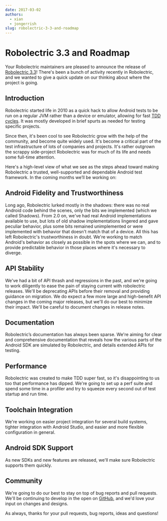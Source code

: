 ```yaml
---
date: 2017-03-02
authors:
  - xian
  - jongerrish
slug: robolectric-3-3-and-roadmap
---
```


# Robolectric 3.3 and Roadmap

Your Robolectric maintainers are pleased to announce the release of
[Robolectric 3.3][robolectric-3.3-release]! There's been a bunch of activity recently in
Robolectric, and we wanted to give a quick update on our thinking about where the project is going.

## Introduction

Robolectric started life in 2010 as a quick hack to allow Android tests to be run on a regular JVM
rather than a device or emulator, allowing for fast [TDD cycles][tdd-cycles]. It was mostly
developed in brief spurts as needed for testing specific projects.

Since then, it's been cool to see Robolectric grow with the help of the community, and become quite widely used. It's become a critical part of the test infrastructure of lots of companies and projects. It's rather outgrown the scrappy side-project Robolectric was for much of its life and needs some full-time attention.

Here's a high-level view of what we see as the steps ahead toward making Robolectric a trusted, well-supported and dependable Android test framework. In the coming months we’ll be working on:

## Android Fidelity and Trustworthiness

Long ago, Robolectric lurked mostly in the shadows: there was no real Android code behind the scenes, only the bits we implemented (which we called Shadows). From 2.0 on, we've had real Android implementations available to use, but lots of old shadow implementations lingered and gave peculiar behavior, plus some bits remained unimplemented or were implemented with behavior that doesn't match that of a device. All this has left Robolectric's trustworthiness in doubt. We're working to match Android's behavior as closely as possible in the spots where we can, and to provide predictable behavior in those places where it's necessary to diverge.

## API Stability

We've had a bit of API thrash and regressions in the past, and we're going to work diligently to ease the pain of staying current with robolectric releases. We'll be deprecating APIs before their removal and providing guidance on migration. We do expect a few more large and high-benefit API changes in the coming major releases, but we'll do our best to minimize their impact. We'll be careful to document changes in release notes.

## Documentation

Robolectric’s documentation has always been sparse. We're aiming for clear and comprehensive documentation that reveals how the various parts of the Android SDK are simulated by Robolectric, and details extended APIs for testing.

## Performance

Robolectric was created to make TDD super fast, so it's disappointing to us too that performance has dipped. We're going to set up a perf suite and spend some time in a profiler and try to squeeze every second out of test startup and run time.

## Toolchain Integration

We're working on easier project integration for several build systems, tighter integration with Android Studio, and easier and more flexible configuration in general.

## Android SDK Support

As new SDKs and new features are released, we'll make sure Robolectric supports them quickly.

## Community

We're going to do our best to stay on top of bug reports and pull requests. We'll be continuing to
develop in the open on [GitHub][robolectric-github], and we'd love your input on changes and
designs.

As always, thanks for your pull requests, bug reports, ideas and questions!

[robolectric-3.3-release]: https://github.com/robolectric/robolectric/releases/tag/robolectric-3.3
[robolectric-github]: https://github.com/robolectric/robolectric
[tdd-cycles]: https://en.wikipedia.org/wiki/Test-driven_development#Coding_cycle
